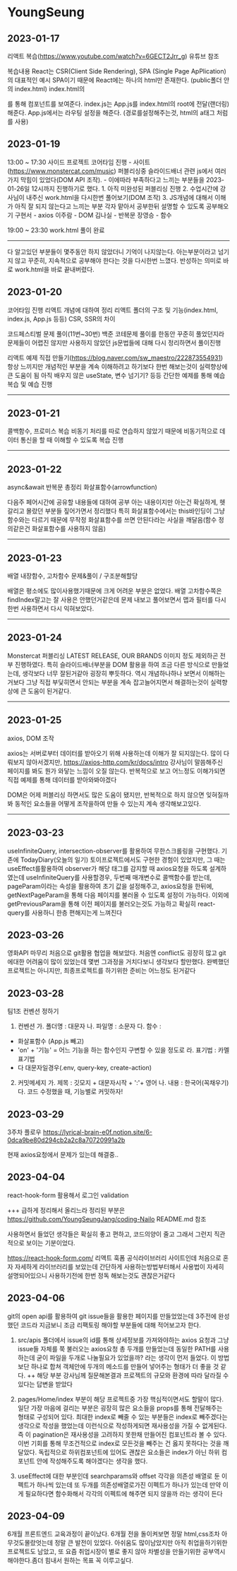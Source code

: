 # YoungSeung

## 2023-01-17

리액트 복습(https://www.youtube.com/watch?v=6GECT2Jrr_g) 유튜브 참조

복습내용
React는 CSR(Client Side Rendering), SPA (Single Page ApPlication) 의 대표적인 예시
SPA이기 때문에 React에는 하나의 html만 존재한다. (public폴더 안의 index.html)
index.html의 <div id="root"></div> 를 통해 컴포넌트를 보여준다.
index.js는 App.js를 index.html의 root에 전달(랜더링)해준다.
App.js에서는 라우팅 설정을 해준다.
(경로를설정해주는것, html의 a태그 처럼 <Link to="">를 사용)

## 2023-01-19

13:00 ~ 17:30
사이드 프로젝트 코어타임 진행 - 사이트(https://www.monstercat.com/music) 퍼블리싱중 슬라이드배너 관련 js에서 여러가지 막힘이 있었다(DOM API 조작). - 이에따라 부족하다고 느끼는 부분들을 2023-01-26일 12시까지 진행하기로 했다. 1. 아직 미완성된 퍼블리싱 진행 2. 수업시간에 강사님이 내주신 work.html을 다시한번 풀어보기(DOM 조작) 3. JS개념에 대해서 이해가 아직 잘 되지 않는다고 느끼는 부분 각자 맡아서 공부한뒤 설명할 수 있도록 공부해오기
구현서 - axios
이주람 - DOM
김나실 - 반복문
장영승 - 함수

19:00 ~ 23:30
work.html 풀이 완료

---

다 알고있던 부분들이 몇주동안 하지 않았더니 기억이 나지않는다. 아는부분이라고 넘기지 않고 꾸준히, 지속적으로 공부해야 한다는 것을 다시한번 느꼈다.
반성하는 의미로 바로 work.html을 바로 끝내버렸다.

## 2023-01-20

코어타임 진행
리액트 개념에 대하여 정리
리액트 폴더의 구조 및 기능(index.html, index.js, App.js 등등)
CSR, SSR의 차이

코드페스티벌 문제 풀이(11번~30번)
백준 코테문제 풀이를 한동안 꾸준히 풀었던지라 문제들이 어렵진 않지만
사용하지 않았던 js문법들에 대해 다시 정리하면서 풀이진행

리액트 예제 직접 만들기(https://blog.naver.com/sw_maestro/222873554931)
항상 느끼지만 개념적인 부분을 계속 이해하려고 하기보다 한번 해보는것이 실력향상에 큰 도움이 됨
아직 배우지 않은 useState, 변수 넘기기? 등등 간단한 예제를 통해 예습 복습 및 예습 진행

---

## 2023-01-21

콜백함수, 프로미스 복습
비동기 처리를 따로 연습하지 않았기 때문에 비동기적으로 데이터 통신을 할 때 이해할 수 있도록 복습 진행

---

## 2023-01-22

async&await
반복문 총정리
화살표함수(arrowfunction)

다음주 페어시간에 공유할 내용들에 대하여 공부
아는 내용이지만 아는건 확실하게, 헷갈리고 몰랐던 부분들 짚어가면서 정리했다
특히 화살표함수에서는 this바인딩이 그냥 함수와는 다르기 때문에
무작정 화살표함수를 쓰면 안된다라는 사실을 깨달음(함수 정의같은건 화살표함수를 사용하지 않음)

---

## 2023-01-23

배열 내장함수, 고차함수 문제&풀이 / 구조분해할당

배열은 평소에도 많이사용했기때문에 크게 어려운 부분은 없었다.
배열 고차함수쪽은 findIndex말고는 잘 사용은 안했던거같은데
문제 내보고 풀어보면서 맵과 필터를 다시한번 사용하면서 다시 익혀보았다.

---

## 2023-01-24

Monstercat 퍼블리싱
LATEST RELEASE, OUR BRANDS 이미지 정도 제외하곤 전부 진행하였다.
특히 슬라이드배너부분을 DOM 활용을 하여 조금 다른 방식으로 만들었는데,
생각보다 너무 잘된거같아 굉장히 뿌듯하다.
역시 개념하나하나 보면서 이해하는거보다 그냥 직접 부딫히면서 안되는 부분을
계속 잡고늘어지면서 해결하는것이 실력향상에 큰 도움이 된거같다.

---

## 2023-01-25

axios, DOM 조작

axios는 서버로부터 데이터를 받아오기 위해 사용하는데 이해가 잘 되지않는다.
많이 다뤄보지 않아서겠지만, https://axios-http.com/kr/docs/intro 강사님이 말씀해주신
페이지를 봐도 뭔가 와닿는 느낌이 오질 않는다. 반복적으로 보고 어느정도 이해가되면
직접 예제를 통해 데이터를 받아와봐야겠다

DOM은 어제 퍼블리싱 하면서도 많은 도움이 됐지만, 반복적으로 하지 않으면 잊혀질까봐
동적인 요소들을 어떻게 조작을하여 만들 수 있는지 계속 생각해보고있다.

---

## 2023-03-23

useInfiniteQuery, intersection-observer를 활용하여 무한스크롤링을 구현했다.
기존에 TodayDiary(오늘의 일기) 토이프로젝트에서도 구현한 경험이 있었지만,
그 때는 useEffect를활용하여 observer가 해당 태그를 감지할 때 axios요청을
하도록 설계하였는데 useInfiniteQuery를 사용할경우, 두번째 매개변수로 콜백함수를 받는데,
pageParam이라는 속성을 활용하여 초기 값을 설정해주고, axios요청을 한뒤에,
getNextPageParam을 통해 다음 페이지를 불러올 수 있도록 설정이 가능하다.
이외에 getPreviousParam을 통해 이전 페이지를 불러오는것도 가능하고 확실히
react-query를 사용하니 한층 편해지는게 느껴진다

## 2023-03-26

영화API 마무리
처음으로 git활용 협업을 해보았다. 처음엔 conflict도 굉장히 많고 git에대한 어려움이 많이
있었는데 몇번 그과정을 거치다보니 생각보다 할만했다. 완벽했던 프로젝트는 아니지만, 최종프로젝트를
하기위한 준비는 어느정도 된거같다

## 2023-03-28

팀1조 컨벤션 정하기

1. 컨벤션
   가. 폴더명 : 대문자
   나. 파일명 : 소문자
   다. 함수 :

- 화살표함수 (App.js 빼고)
- 'on' + '기능' = 어느 기능을 하는 함수인지 구변할 수 있을 정도로
  라. 표기법 : 카멜표기법
- 다 대문자일경우(.env, query-key, create-action)

2. 커밋메세지
   가. 제목 : 깃모지 + 대문자시작 + ':'+ 영어
   나. 내용 : 한국어(꼭채우기)
   다. 코드 수정했을 때, 기능별로 커밋하자!

## 2023-03-29

3주차 플로우
https://lyrical-brain-e0f.notion.site/6-0dca9be80d294cb2a2c8a70720991a2b

현재 axios요청에서 문제가 있는데 해결중..

## 2023-04-04

react-hook-form 활용해서 로그인 validation

+++ 급하게 정리해서 올리느라 정리된 부분은
https://github.com/YoungSeungJang/coding-Nailo README.md 참조

사용하면서 들었던 생각들은 확실히 좋고 편하고, 코드의양이 줄고 그래서 그런지 직관적으로 보이는 기분이었다.

https://react-hook-form.com/ 리액트 훅폼 공식라이브러리 사이트인데 처음으로 혼자 자세하게
라이브러리를 보았는데 간단하게 사용하는방법부터해서 사용법이 자세히 설명되어있으니 사용하기전에 한번 정독 해보는것도 괜찮은거같다

## 2023-04-06

git의 open api를 활용하여 git issue들을 활용한 페이지를 만들었었는데 3주전에 완성했던 코드라 지금보니 조금 리팩토링 해야할 부분들에 대해 적어보고자 한다.

1. src/apis 폴더에서 issue의 id를 통해 상세정보를 가져와야하는 axios 요청과 그냥 issue들 자체를 쭉 불러오는 axios요청 총 두개를 만들었는데 동일한 PATH를 사용하는데 굳이 파일을 두개로 나눌필요가 있었을까? 라는 생각이 먼저 들었다. 이 방법보단 하나로 합쳐 객체안에 두개의 메소드를 만들어 넣어주는 형태가 더 좋을 것 같다.
++ 해당 부분 강사님께 질문해본결과 프로젝트의 규모와 환경에 따라 달라질 수 있다는 답변을 받았다

2. pages/Home/index 부분이 해당 프로젝트중 가장 핵심적이면서도 할말이 많다.
일단 가장 마음에 걸리는 부분은 굉장히 많은 요소들을 props를 통해 전달해주는 형태로 구성되어 있다. 최대한 index로 빼줄 수 있는 부분들은 index로 빼주겠다는 생각으로 작성을 했었는데 이런식으로 작성하게되면 재사용성을 가질 수 없게된다. 즉 이 pagination은 재사용성을 고려하지 못한채 만들어진 컴포넌트라 볼 수 있다. 이번 기회를 통해 무조건적으로 index로 모든것을 빼주는 건 옳지 못하다는 것을 깨달았다. 독립적으로 하위컴포넌트에 있어도 괜찮은 요소들은 index가 아닌 하위 컴포넌트 안에 작성해주도록 해야겠다는 생각을 했다.

3. useEffect에 대한 부분인데 searchparams와 offset 각각을 의존성 배열로 둔 이펙트가 하나씩 있는데 또 두개를 의존성배열로가진 이펙트가 하나가 있는데 만약 이게 필요하다면 함수화해서 각각의 이펙트에 해주면 되지 않을까 라는 생각이 든다

## 2023-04-09

6개월 프론트엔드 교육과정이 끝이났다. 6개월 전을 돌이켜보면 정말 html,css조차 아무것도몰랐엇는데 정말 큰 발전이 있었다. 아쉬움도 많이남았지만 아직 취업을하기위한 프로젝트도 남았고, 또 요즘 취업시장이 별로 좋지 않아 차별성을 만들기위한 공부역시 해야한다.좀더 힘내서 원하는 목표 꼭 이루고싶다. 